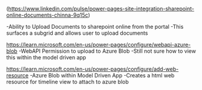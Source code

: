 (https://www.linkedin.com/pulse/power-pages-site-integration-sharepoint-online-documents-chinna-9q15c)

-Ability to Upload Documents to sharepoint online from the portal
-This surfaces a subgrid and allows user to upload documents


https://learn.microsoft.com/en-us/power-pages/configure/webapi-azure-blob
-WebAPI Permission to upload to Azure Blob
-Still not sure how to view this within the model driven app


https://learn.microsoft.com/en-us/power-pages/configure/add-web-resource
-Azure Blob within Model Driven App
-Creates a html web resource for timeline view to attach to azure blob
